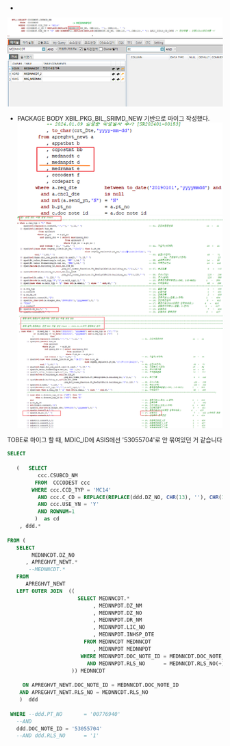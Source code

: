 








- 
![alt text](image-4.png)
![alt text](image-5.png)


- PACKAGE BODY XBIL.PKG_BIL_SRIMD_NEW 기반으로 마이그 작성했다.
![alt text](image-3.png)
![alt text](image-2.png)
![alt text](image-1.png)






TOBE로 마이그 할 때, MDIC_ID에 ASIS에선 '53055704'로 안 묶여있던 거 같습니다


```sql
SELECT

   (   SELECT
          ccc.CSUBCD_NM
         FROM  CCCODEST ccc
        WHERE ccc.CCD_TYP = 'MC14'
          AND ccc.C_CD = REPLACE(REPLACE(ddd.DZ_NO, CHR(13), ''), CHR(10), ' ')
          AND ccc.USE_YN = 'Y'
          AND ROWNUM=1
         )  as cd
    , ddd.*

FROM (
   SELECT
        MEDNNCDT.DZ_NO
      , APREGHVT_NEWT.*
       --MEDNNCDT.*
   FROM
      APREGHVT_NEWT
   LEFT OUTER JOIN  ((
                       SELECT MEDNNCDT.*
                            , MEDNNPDT.DZ_NM
                            , MEDNNPDT.DZ_NO
                            , MEDNNPDT.DR_NM
                            , MEDNNPDT.LIC_NO
                            , MEDNNPDT.INHSP_DTE
                         FROM MEDNNCDT MEDNNCDT
                            , MEDNNPDT MEDNNPDT
                        WHERE MEDNNPDT.DOC_NOTE_ID = MEDNNCDT.DOC_NOTE_ID(+)
                          AND MEDNNPDT.RLS_NO      = MEDNNCDT.RLS_NO(+)
                     )) MEDNNCDT

     ON APREGHVT_NEWT.DOC_NOTE_ID = MEDNNCDT.DOC_NOTE_ID
    AND APREGHVT_NEWT.RLS_NO = MEDNNCDT.RLS_NO
    )  ddd

 WHERE --ddd.PT_NO       = '00776940'
   --AND
   ddd.DOC_NOTE_ID = '53055704'
   --AND ddd.RLS_NO      = '1'
```
